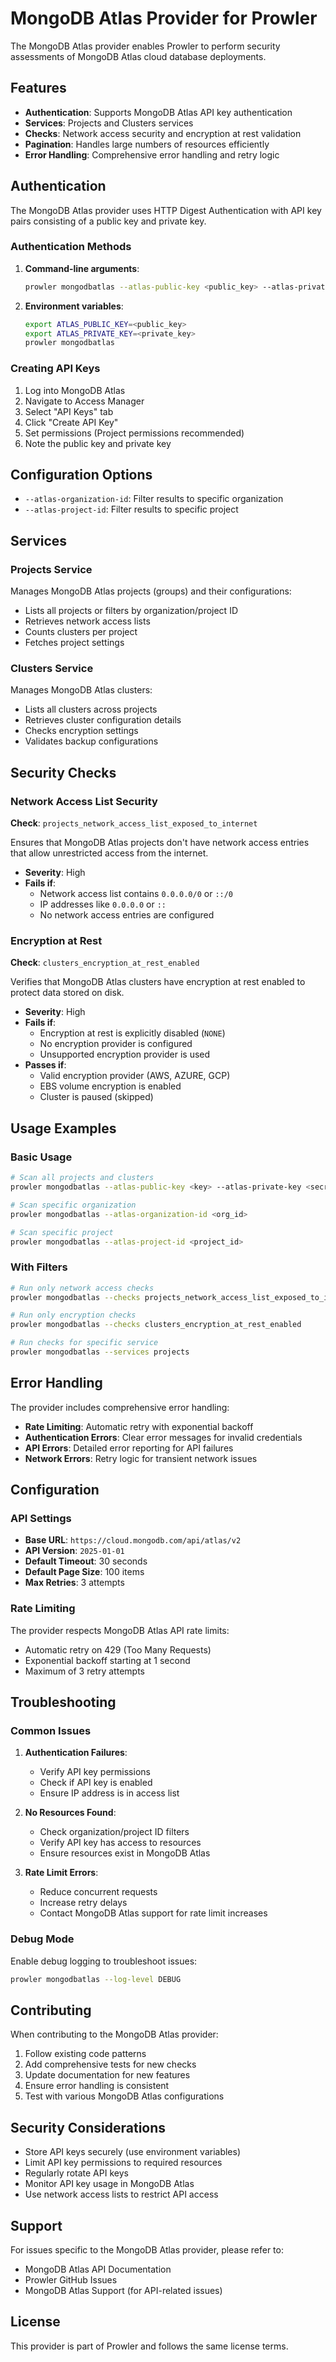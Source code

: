 # MongoDB Atlas Provider for Prowler

The MongoDB Atlas provider enables Prowler to perform security assessments of MongoDB Atlas cloud database deployments.

## Features

- **Authentication**: Supports MongoDB Atlas API key authentication
- **Services**: Projects and Clusters services
- **Checks**: Network access security and encryption at rest validation
- **Pagination**: Handles large numbers of resources efficiently
- **Error Handling**: Comprehensive error handling and retry logic

## Authentication

The MongoDB Atlas provider uses HTTP Digest Authentication with API key pairs consisting of a public key and private key.

### Authentication Methods

1. **Command-line arguments**:
   ```bash
   prowler mongodbatlas --atlas-public-key <public_key> --atlas-private-key <private_key>
   ```

2. **Environment variables**:
   ```bash
   export ATLAS_PUBLIC_KEY=<public_key>
   export ATLAS_PRIVATE_KEY=<private_key>
   prowler mongodbatlas
   ```

### Creating API Keys

1. Log into MongoDB Atlas
2. Navigate to Access Manager
3. Select "API Keys" tab
4. Click "Create API Key"
5. Set permissions (Project permissions recommended)
6. Note the public key and private key

## Configuration Options

- `--atlas-organization-id`: Filter results to specific organization
- `--atlas-project-id`: Filter results to specific project

## Services

### Projects Service

Manages MongoDB Atlas projects (groups) and their configurations:

- Lists all projects or filters by organization/project ID
- Retrieves network access lists
- Counts clusters per project
- Fetches project settings

### Clusters Service

Manages MongoDB Atlas clusters:

- Lists all clusters across projects
- Retrieves cluster configuration details
- Checks encryption settings
- Validates backup configurations

## Security Checks

### Network Access List Security

**Check**: `projects_network_access_list_exposed_to_internet`

Ensures that MongoDB Atlas projects don't have network access entries that allow unrestricted access from the internet.

- **Severity**: High
- **Fails if**:
  - Network access list contains `0.0.0.0/0` or `::/0`
  - IP addresses like `0.0.0.0` or `::`
  - No network access entries are configured

### Encryption at Rest

**Check**: `clusters_encryption_at_rest_enabled`

Verifies that MongoDB Atlas clusters have encryption at rest enabled to protect data stored on disk.

- **Severity**: High
- **Fails if**:
  - Encryption at rest is explicitly disabled (`NONE`)
  - No encryption provider is configured
  - Unsupported encryption provider is used
- **Passes if**:
  - Valid encryption provider (AWS, AZURE, GCP)
  - EBS volume encryption is enabled
  - Cluster is paused (skipped)

## Usage Examples

### Basic Usage

```bash
# Scan all projects and clusters
prowler mongodbatlas --atlas-public-key <key> --atlas-private-key <secret>

# Scan specific organization
prowler mongodbatlas --atlas-organization-id <org_id>

# Scan specific project
prowler mongodbatlas --atlas-project-id <project_id>
```

### With Filters

```bash
# Run only network access checks
prowler mongodbatlas --checks projects_network_access_list_exposed_to_internet

# Run only encryption checks
prowler mongodbatlas --checks clusters_encryption_at_rest_enabled

# Run checks for specific service
prowler mongodbatlas --services projects
```

## Error Handling

The provider includes comprehensive error handling:

- **Rate Limiting**: Automatic retry with exponential backoff
- **Authentication Errors**: Clear error messages for invalid credentials
- **API Errors**: Detailed error reporting for API failures
- **Network Errors**: Retry logic for transient network issues

## Configuration

### API Settings

- **Base URL**: `https://cloud.mongodb.com/api/atlas/v2`
- **API Version**: `2025-01-01`
- **Default Timeout**: 30 seconds
- **Default Page Size**: 100 items
- **Max Retries**: 3 attempts

### Rate Limiting

The provider respects MongoDB Atlas API rate limits:

- Automatic retry on 429 (Too Many Requests)
- Exponential backoff starting at 1 second
- Maximum of 3 retry attempts

## Troubleshooting

### Common Issues

1. **Authentication Failures**:
   - Verify API key permissions
   - Check if API key is enabled
   - Ensure IP address is in access list

2. **No Resources Found**:
   - Check organization/project ID filters
   - Verify API key has access to resources
   - Ensure resources exist in MongoDB Atlas

3. **Rate Limit Errors**:
   - Reduce concurrent requests
   - Increase retry delays
   - Contact MongoDB Atlas support for rate limit increases

### Debug Mode

Enable debug logging to troubleshoot issues:

```bash
prowler mongodbatlas --log-level DEBUG
```

## Contributing

When contributing to the MongoDB Atlas provider:

1. Follow existing code patterns
2. Add comprehensive tests for new checks
3. Update documentation for new features
4. Ensure error handling is consistent
5. Test with various MongoDB Atlas configurations

## Security Considerations

- Store API keys securely (use environment variables)
- Limit API key permissions to required resources
- Regularly rotate API keys
- Monitor API key usage in MongoDB Atlas
- Use network access lists to restrict API access

## Support

For issues specific to the MongoDB Atlas provider, please refer to:

- MongoDB Atlas API Documentation
- Prowler GitHub Issues
- MongoDB Atlas Support (for API-related issues)

## License

This provider is part of Prowler and follows the same license terms.
